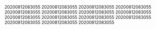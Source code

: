 20200812083055
20200812083055
20200812083055
20200812083055
20200812083055
20200812083055
20200812083055
20200812083055
20200812083055
20200812083055
20200812083055
20200812083055
20200812083055
20200812083055
20200812083055
